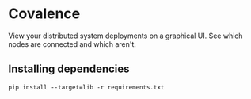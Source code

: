 # Covalence

View your distributed system deployments on a graphical UI. See which nodes are connected and which aren't.

## Installing dependencies

```
pip install --target=lib -r requirements.txt
```